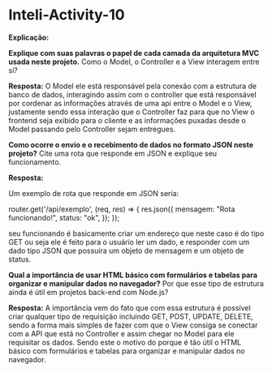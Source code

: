 # Inteli-Activity-10

**Explicação:** 

**Explique com suas palavras o papel de cada camada da arquitetura MVC usada neste projeto.**
Como o Model, o Controller e a View interagem entre si?

**Resposta:** O Model ele está responsável pela conexão com a estrutura de banco de dados, interagindo assim com o controller que está responsável por cordenar as informações através de uma api entre o Model e o View, justamente sendo essa interação que o Controller faz para que no View o frontend seja exibido para o cliente e as informações puxadas desde o Model passando pelo Controller sejam entregues.

**Como ocorre o envio e o recebimento de dados no formato JSON neste projeto?**
Cite uma rota que responde em JSON e explique seu funcionamento.

**Resposta:**

Um exemplo de rota que responde em JSON seria:

router.get('/api/exemplo', (req, res) => {
  res.json({
    mensagem: "Rota funcionando!",
    status: "ok",
  });
});

seu funcionando é basicamente criar um endereço que neste caso é do tipo GET ou seja ele é feito para o usuário ler um dado, e responder com um dado tipo JSON que possuíra um objeto de mensagem e um objeto de status.

**Qual a importância de usar HTML básico com formulários e tabelas para organizar e manipular dados no navegador?**
Por que esse tipo de estrutura ainda é útil em projetos back-end com Node.js?

**Resposta:** A importância vem do fato que com essa estrutura é possível criar qualquer tipo de requisição incluindo GET, POST, UPDATE, DELETE, sendo a forma mais simples de fazer com que o View consiga se conectar com a API que está no Controller e assim chegar no Model para ele requisitar os dados. Sendo este o motivo do porque é tão útil o HTML básico com formulários e tabelas para organizar e manipular dados no navegador.
